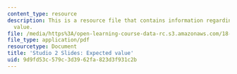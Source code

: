 ```yaml
---
content_type: resource
description: This is a resource file that contains information regarding expected
  value.
file: /media/https%3A/open-learning-course-data-rc.s3.amazonaws.com/18-05-introduction-to-probability-and-statistics-spring-2014/9d9fd53c579c3d3962fa823d3f931c2b_MIT18_05S14_studio2_slides.pdf
file_type: application/pdf
resourcetype: Document
title: 'Studio 2 Slides: Expected value'
uid: 9d9fd53c-579c-3d39-62fa-823d3f931c2b
---
```

